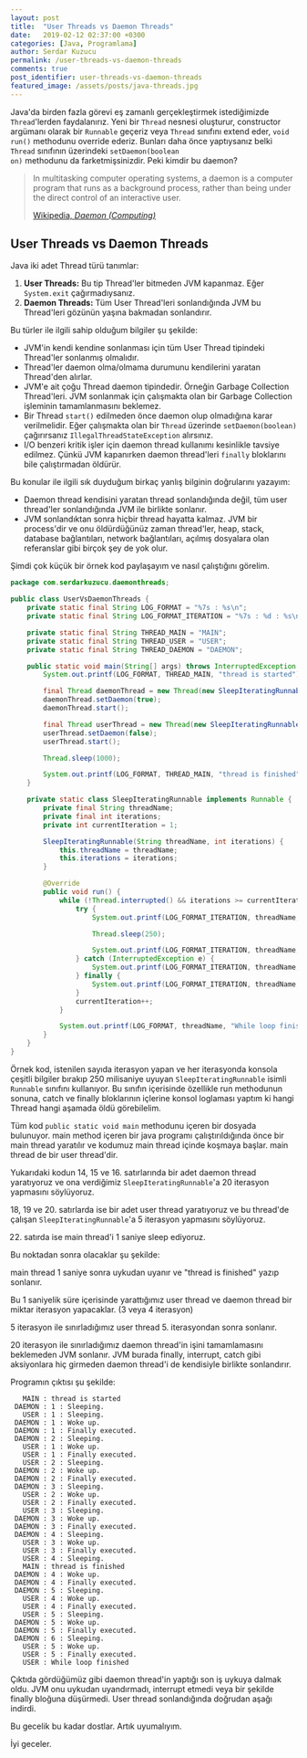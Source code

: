 ```yaml
---
layout: post
title:  "User Threads vs Daemon Threads"
date:   2019-02-12 02:37:00 +0300
categories: [Java, Programlama]
author: Serdar Kuzucu
permalink: /user-threads-vs-daemon-threads
comments: true
post_identifier: user-threads-vs-daemon-threads
featured_image: /assets/posts/java-threads.jpg
---
```


Java'da birden fazla görevi eş zamanlı gerçekleştirmek istediğimizde 
`Thread`'lerden faydalanırız. 
Yeni bir `Thread` nesnesi oluşturur, 
constructor argümanı olarak bir <code>Runnable</code> geçeriz veya 
<code>Thread</code> sınıfını extend eder, 
<code>void run()</code> methodunu override ederiz. 
Bunları daha önce yaptıysanız belki <code>Thread</code> sınıfının üzerindeki 
<code>setDaemon(boolean on)</code> methodunu da farketmişsinizdir. 
Peki kimdir bu daemon?

<!--more-->

<blockquote class="blockquote">
<p class="mb-0">In multitasking computer operating systems, a daemon is a computer program that runs as a background process, rather than being under the direct control of an interactive user.</p>
<footer class="blockquote-footer"><a href="https://en.wikipedia.org/wiki/Daemon_(computing)" target="_blank" rel="nofollow">Wikipedia, <cite title="Daemon">Daemon (Computing)</cite></a></footer>
</blockquote>


## User Threads vs Daemon Threads

Java iki adet Thread türü tanımlar:

1. **User Threads:** Bu tip Thread'ler bitmeden JVM kapanmaz. Eğer `System.exit` çağırmadıysanız.
2. **Daemon Threads:** Tüm User Thread'leri sonlandığında JVM bu Thread'leri gözünün yaşına bakmadan sonlandırır.

Bu türler ile ilgili sahip olduğum bilgiler şu şekilde:

* JVM'in kendi kendine sonlanması için tüm User Thread tipindeki Thread'ler sonlanmış olmalıdır.
* Thread'ler daemon olma/olmama durumunu kendilerini yaratan Thread'den alırlar.
* JVM'e ait çoğu Thread daemon tipindedir. 
Örneğin Garbage Collection Thread'leri. 
JVM sonlanmak için çalışmakta olan bir Garbage Collection işleminin tamamlanmasını beklemez.
* Bir Thread `start()` edilmeden önce daemon olup olmadığına karar verilmelidir. 
Eğer çalışmakta olan bir `Thread` üzerinde `setDaemon(boolean)` 
çağırırsanız `IllegalThreadStateException` alırsınız.
* I/O benzeri kritik işler için daemon thread kullanımı kesinlikle tavsiye edilmez. 
Çünkü JVM kapanırken daemon thread'leri `finally` bloklarını bile çalıştırmadan öldürür.


Bu konular ile ilgili sık duyduğum birkaç yanlış bilginin doğrularını yazayım:

* Daemon thread kendisini yaratan thread sonlandığında değil, 
tüm user thread'ler sonlandığında JVM ile birlikte sonlanır.
* JVM sonlandıktan sonra hiçbir thread hayatta kalmaz. 
JVM bir process'dir ve onu öldürdüğünüz zaman thread'ler, heap, 
stack, database bağlantıları, network bağlantıları, açılmış dosyalara 
olan referanslar gibi birçok şey de yok olur.

Şimdi çok küçük bir örnek kod paylaşayım ve nasıl çalıştığını görelim.

```java
package com.serdarkuzucu.daemonthreads;

public class UserVsDaemonThreads {
    private static final String LOG_FORMAT = "%7s : %s\n";
    private static final String LOG_FORMAT_ITERATION = "%7s : %d : %s\n";

    private static final String THREAD_MAIN = "MAIN";
    private static final String THREAD_USER = "USER";
    private static final String THREAD_DAEMON = "DAEMON";

    public static void main(String[] args) throws InterruptedException {
        System.out.printf(LOG_FORMAT, THREAD_MAIN, "thread is started");

        final Thread daemonThread = new Thread(new SleepIteratingRunnable(THREAD_DAEMON, 20));
        daemonThread.setDaemon(true);
        daemonThread.start();

        final Thread userThread = new Thread(new SleepIteratingRunnable(THREAD_USER, 5));
        userThread.setDaemon(false);
        userThread.start();

        Thread.sleep(1000);

        System.out.printf(LOG_FORMAT, THREAD_MAIN, "thread is finished");
    }

    private static class SleepIteratingRunnable implements Runnable {
        private final String threadName;
        private final int iterations;
        private int currentIteration = 1;

        SleepIteratingRunnable(String threadName, int iterations) {
            this.threadName = threadName;
            this.iterations = iterations;
        }

        @Override
        public void run() {
            while (!Thread.interrupted() && iterations >= currentIteration) {
                try {
                    System.out.printf(LOG_FORMAT_ITERATION, threadName, currentIteration, "Sleeping.");

                    Thread.sleep(250);

                    System.out.printf(LOG_FORMAT_ITERATION, threadName, currentIteration, "Woke up.");
                } catch (InterruptedException e) {
                    System.out.printf(LOG_FORMAT_ITERATION, threadName, currentIteration, "InterruptedException caught.");
                } finally {
                    System.out.printf(LOG_FORMAT_ITERATION, threadName, currentIteration, "Finally executed.");
                }
                currentIteration++;
            }

            System.out.printf(LOG_FORMAT, threadName, "While loop finished");
        }
    }
}
```

Örnek kod, istenilen sayıda iterasyon yapan ve her iterasyonda konsola 
çeşitli bilgiler bırakıp 250 milisaniye uyuyan <code>SleepIteratingRunnable</code> 
isimli <code>Runnable</code> sınıfını kullanıyor. 
Bu sınıfın içerisinde özellikle run methodunun sonuna, catch ve finally bloklarının 
içlerine konsol loglaması yaptım ki hangi Thread hangi aşamada öldü görebilelim.

Tüm kod <code>public static void main</code> methodunu içeren bir dosyada bulunuyor. 
main method içeren bir java programı çalıştırıldığında önce bir main thread yaratılır 
ve kodumuz main thread içinde koşmaya başlar. main thread de bir user thread'dir.

Yukarıdaki kodun 14, 15 ve 16. satırlarında bir adet daemon thread yaratıyoruz 
ve ona verdiğimiz <code>SleepIteratingRunnable</code>'a 20 iterasyon yapmasını söylüyoruz. 

18, 19 ve 20. satırlarda ise bir adet user thread yaratıyoruz 
ve bu thread'de çalışan <code>SleepIteratingRunnable</code>'a 5 iterasyon yapmasını söylüyoruz.

22. satırda ise main thread'i 1 saniye sleep ediyoruz.

Bu noktadan sonra olacaklar şu şekilde:

main thread 1 saniye sonra uykudan uyanır ve "thread is finished" yazıp sonlanır.

Bu 1 saniyelik süre içerisinde yarattığımız user thread ve daemon thread bir miktar 
iterasyon yapacaklar. (3 veya 4 iterasyon)

5 iterasyon ile sınırladığımız user thread 5. iterasyondan sonra sonlanır.

20 iterasyon ile sınırladığımız daemon thread'in işini tamamlamasını beklemeden JVM sonlanır. 
JVM burada finally, interrupt, catch gibi aksiyonlara hiç girmeden daemon thread'i de 
kendisiyle birlikte sonlandırır.

Programın çıktısı şu şekilde: 

```text
   MAIN : thread is started
 DAEMON : 1 : Sleeping.
   USER : 1 : Sleeping.
 DAEMON : 1 : Woke up.
 DAEMON : 1 : Finally executed.
 DAEMON : 2 : Sleeping.
   USER : 1 : Woke up.
   USER : 1 : Finally executed.
   USER : 2 : Sleeping.
 DAEMON : 2 : Woke up.
 DAEMON : 2 : Finally executed.
 DAEMON : 3 : Sleeping.
   USER : 2 : Woke up.
   USER : 2 : Finally executed.
   USER : 3 : Sleeping.
 DAEMON : 3 : Woke up.
 DAEMON : 3 : Finally executed.
 DAEMON : 4 : Sleeping.
   USER : 3 : Woke up.
   USER : 3 : Finally executed.
   USER : 4 : Sleeping.
   MAIN : thread is finished
 DAEMON : 4 : Woke up.
 DAEMON : 4 : Finally executed.
 DAEMON : 5 : Sleeping.
   USER : 4 : Woke up.
   USER : 4 : Finally executed.
   USER : 5 : Sleeping.
 DAEMON : 5 : Woke up.
 DAEMON : 5 : Finally executed.
 DAEMON : 6 : Sleeping.
   USER : 5 : Woke up.
   USER : 5 : Finally executed.
   USER : While loop finished
```

Çıktıda gördüğümüz gibi daemon thread'in yaptığı son iş uykuya dalmak oldu. 
JVM onu uykudan uyandırmadı, interrupt etmedi veya bir şekilde finally bloğuna düşürmedi. 
User thread sonlandığında doğrudan aşağı indirdi.

Bu gecelik bu kadar dostlar. Artık uyumalıyım.

İyi geceler.
